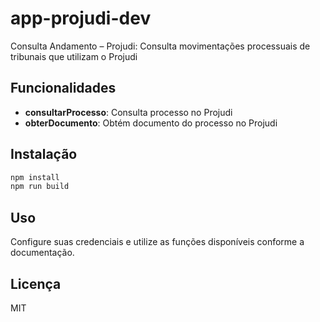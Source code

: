 # app-projudi-dev

Consulta Andamento – Projudi: Consulta movimentações processuais de tribunais que utilizam o Projudi

## Funcionalidades

- **consultarProcesso**: Consulta processo no Projudi
- **obterDocumento**: Obtém documento do processo no Projudi

## Instalação

```bash
npm install
npm run build
```

## Uso

Configure suas credenciais e utilize as funções disponíveis conforme a documentação.

## Licença

MIT
